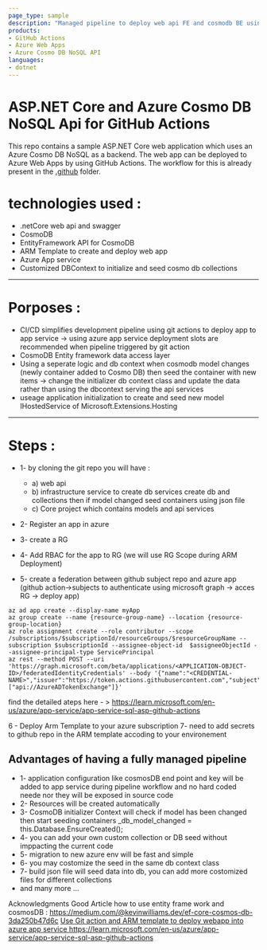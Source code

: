 ```yaml
---
page_type: sample
description: "Managed pipeline to deploy web api FE and cosmodb BE using arm template"
products:
- GitHub Actions
- Azure Web Apps
- Azure Cosmo DB NoSQL API
languages:
- dotnet
---
```


# ASP.NET Core and Azure Cosmo DB NoSQL Api for GitHub Actions

This repo contains a sample ASP.NET Core web application which uses an Azure Cosmo DB NoSQL as a backend. The web app can be deployed to Azure Web Apps by using GitHub Actions. The workflow for this is already present in the [.github](.github) folder.

# technologies used :

* .netCore web api and swagger
* CosmoDB
* EntityFramework API for CosmoDB
* ARM Template to create and deploy web app
* Azure App service
* Customized DBContext to initialize and seed cosmo db collections

---
# Porposes :
* CI/CD simplifies development pipeline using git actions to deploy app to app service
   -> using azure app service deployment slots are recommended when pipeline triggered by git action
* CosmoDB Entity framework data access layer
* Using a seperate logic and db context when cosmodb model changes (newly container added to Cosmo DB) then seed the container with new items
   -> change the initializer db context class and update the data rather than using the dbcontext serving the api services
* useage application initialization to create and seed new model IHostedService of Microsoft.Extensions.Hosting

---
# Steps :
* 1- by cloning the git repo you will have :
  * a) web api
  * b) infrastructure service to create db services create db and collections then if model changed seed containers using json file
  * c) Core project which contains models and api services

* 2- Register an app in azure 
* 3- create a RG 
* 4- Add RBAC for the app to RG (we will use RG Scope during ARM Deployment)
* 5- create a federation between github subject repo and azure app (github action->subjects to authenticate using microsoft graph -> acces RG -> deploy app)

```
az ad app create --display-name myApp
az group create --name {resource-group-name} --location {resource-group-location}
az role assignment create --role contributor --scope /subscriptions/$subscriptionId/resourceGroups/$resourceGroupName --subscription $subscriptionId --assignee-object-id  $assigneeObjectId --assignee-principal-type ServicePrincipal
az rest --method POST --uri 'https://graph.microsoft.com/beta/applications/<APPLICATION-OBJECT-ID>/federatedIdentityCredentials' --body '{"name":"<CREDENTIAL-NAME>","issuer":"https://token.actions.githubusercontent.com","subject":"repo:organization/repository:ref:refs/heads/main","description":"Testing","audiences":["api://AzureADTokenExchange"]}'
```
find the detailed ateps here - > https://learn.microsoft.com/en-us/azure/app-service/app-service-sql-asp-github-actions

6 - Deploy Arm Template to your azure subscription
7- need to add secrets to github repo in the ARM template accoding to your environement 

## Advantages of having a fully managed pipeline 

* 1- application configuration like cosmosDB end point and key will be added to app service during pipeline workflow and no hard coded neede nor they will be exposed in source code
* 2- Resources will be created automatically
* 3- CosmoDB initializer Context will check if model has been changed then start seeding containers
      _db_model_changed = this.Database.EnsureCreated();
* 4- you can add your own custom collection or DB seed without imppacting the current code
* 5- migration to new azure env will be fast and simple
* 6- you may costomize the seed in the same db context class
* 7- build json file will seed data into db, you can add more costomized files for different collections 
* and many more ...

Acknowledgments
Good Article how to use entity frame work and cosmosDB : https://medium.com/@kevinwilliams.dev/ef-core-cosmos-db-3da250b47d6c
[Use Git action and ARM template to deploy webapp into azure app service ](https://learn.microsoft.com/en-us/azure/app-service/app-service-sql-asp-github-actions)https://learn.microsoft.com/en-us/azure/app-service/app-service-sql-asp-github-actions


